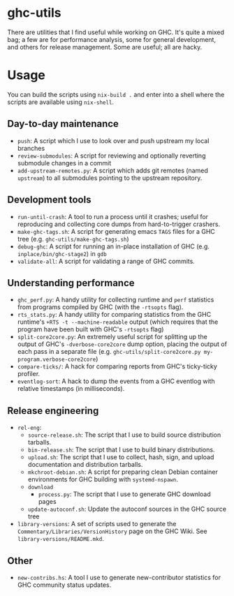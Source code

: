 # ghc-utils
There are utilities that I find useful while working on GHC. It's quite a mixed
bag; a few are for performance analysis, some for general development, and
others for release management. Some are useful; all are hacky.

# Usage

You can build the scripts using `nix-build .` and enter into a shell where
the scripts are available using `nix-shell`.

## Day-to-day maintenance

 * `push`: A script which I use to look over and push upstream my local branches
 * `review-submodules`: A script for reviewing and optionally reverting
   submodule changes in a commit
 * `add-upstream-remotes.py`: A script which adds git remotes (named `upstream`)
   to all submodules pointing to the upstream repository.

## Development tools

 * `run-until-crash`: A tool to run a process until it crashes; useful for
   reproducing and collecting core dumps from hard-to-trigger crashers.
 * `make-ghc-tags.sh`: A script for generating emacs `TAGS` files for a GHC tree
   (e.g. `ghc-utils/make-ghc-tags.sh`)
 * `debug-ghc`: A script for running an in-place installation of GHC (e.g.
   `inplace/bin/ghc-stage2`) in `gdb`
 * `validate-all`: A script for validating a range of GHC commits.

## Understanding performance

 * `ghc_perf.py`: A handy utility for collecting runtime and `perf` statistics
   from programs compiled by GHC (with the `-rtsopts` flag).
 * `rts_stats.py`: A handy utility for comparing statistics from the GHC
   runtime's `+RTS -t --machine-readable` output (which requires that the
   program have been built with GHC's `-rtsopts` flag)
 * `split-core2core.py`: An extremely useful script for splitting up the output
   of GHC's `-dverbose-core2core` dump option, placing the output of each pass
   in a separate file (e.g. `ghc-utils/split-core2core.py
   my-program.verbose-core2core`)
 * `compare-ticks/`: A hack for comparing reports from GHC's ticky-ticky
   profiler.
 * `eventlog-sort`: A hack to dump the events from a GHC eventlog with relative
   timestamps (in milliseconds).


## Release engineering

 * `rel-eng`:
   * `source-release.sh`: The script that I use to build source distribution
     tarballs.
   * `bin-release.sh`: The script that I use to build binary distributions.
   * `upload.sh`: The script that I use to collect, hash, sign, and upload
     documentation and distribution tarballs.
   * `mkchroot-debian.sh`: A script for preparing clean Debian container
     environments for GHC building with `systemd-nspawn`.
   * `download`
     * `process.py`: The script that I use to generate GHC download pages
   * `update-autoconf.sh`: Update the autoconf sources in the GHC source tree
 * `library-versions`: A set of scripts used to generate the
   `Commentary/Libraries/VersionHistory` page on the GHC Wiki. See
   `library-versions/README.mkd`.

## Other

 * `new-contribs.hs`: A tool I use to generate new-contributor statistics for
   GHC community status updates.
